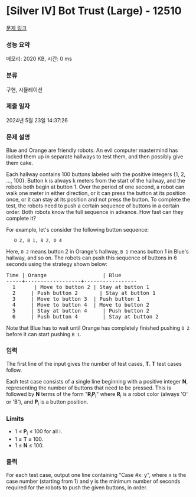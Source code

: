 # [Silver IV] Bot Trust (Large) - 12510 

[문제 링크](https://www.acmicpc.net/problem/12510) 

### 성능 요약

메모리: 2020 KB, 시간: 0 ms

### 분류

구현, 시뮬레이션

### 제출 일자

2024년 5월 23일 14:37:26

### 문제 설명

<p>Blue and Orange are friendly robots. An evil computer mastermind has locked them up in separate hallways to test them, and then possibly give them cake.</p>

<p>Each hallway contains 100 buttons labeled with the positive integers {1, 2, ..., 100}. Button k is always k meters from the start of the hallway, and the robots both begin at button 1. Over the period of one second, a robot can walk one meter in either direction, or it can press the button at its position once, or it can stay at its position and not press the button. To complete the test, the robots need to push a certain sequence of buttons in a certain order. Both robots know the full sequence in advance. How fast can they complete it?</p>

<p>For example, let's consider the following button sequence:</p>

<p><code>   O 2, B 1, B 2, O 4</code></p>

<p>Here, <code>O 2</code> means button 2 in Orange's hallway, <code>B 1</code> means button 1 in Blue's hallway, and so on. The robots can push this sequence of buttons in 6 seconds using the strategy shown below:</p>

<pre>Time | Orange                  | Blue
-----+------------------+-----------------
  1      | Move to button 2 | Stay at button 1
  2     | Push button 2       | Stay at button 1
  3     | Move to button 3  | Push button 1
  4     | Move to button 4  | Move to button 2
  5     | Stay at button 4     | Push button 2
  6     | Push button 4        | Stay at button 2
</pre>

<p>Note that Blue has to wait until Orange has completely finished pushing <code>O 2</code> before it can start pushing <code>B 1</code>.</p>

### 입력 

 <p>The first line of the input gives the number of test cases, <strong>T</strong>. <strong>T</strong> test cases follow.</p>

<p>Each test case consists of a single line beginning with a positive integer <strong>N</strong>, representing the number of buttons that need to be pressed. This is followed by <strong>N</strong> terms of the form "<strong>R</strong><sub>i</sub><strong>P</strong><sub>i</sub>" where <strong>R</strong><sub>i</sub> is a robot color (always 'O' or 'B'), and <strong>P</strong><sub>i</sub> is a button position.</p>

<h3>Limits</h3>

<ul>
	<li>1 ≤ <strong>P</strong><sub>i</sub> ≤ 100 for all i.</li>
	<li>1 ≤ <strong>T</strong> ≤ 100.</li>
	<li>1 ≤ <strong>N</strong> ≤ 100.</li>
</ul>

### 출력 

 <p>For each test case, output one line containing "Case #x: y", where x is the case number (starting from 1) and y is the minimum number of seconds required for the robots to push the given buttons, in order.</p>

